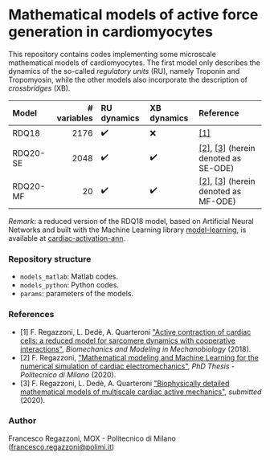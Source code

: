 # Mathematical models of active force generation in cardiomyocytes #

This repository contains codes implementing some microscale mathematical models of cardiomyocytes.
The first model only describes the dynamics of the so-called *regulatory units* (RU), namely Troponin and Tropomyosin, while the other models also incorporate the description of *crossbridges* (XB).

| Model    | # variables | RU dynamics        | XB dynamics        | Reference                                                                                                     |
|:---------|------------:|:-------------------|:-------------------|:--------------------------------------------------------------------------------------------------------------|
| RDQ18    | 2176        | :heavy_check_mark: | :x:                | [[1]](https://doi.org/10.1007/s10237-018-1049-0)                                                              |
| RDQ20-SE | 2048        | :heavy_check_mark: | :heavy_check_mark: | [[2]](http://hdl.handle.net/10589/152617), [[3]](https://arxiv.org/abs/2004.07910) (herein denoted as SE-ODE) |
| RDQ20-MF | 20          | :heavy_check_mark: | :heavy_check_mark: | [[2]](http://hdl.handle.net/10589/152617), [[3]](https://arxiv.org/abs/2004.07910) (herein denoted as MF-ODE) |

*Remark:* a reduced version of the RDQ18 model, based on Artificial Neural Networks and built with the Machine Learning library [model-learning](https://github.com/FrancescoRegazzoni/model-learning), is available at [cardiac-activation-ann](https://github.com/FrancescoRegazzoni/cardiac-activation-ann).

### Repository structure

- `models_matlab`: Matlab codes.
- `models_python`: Python codes.
- `params`: parameters of the models.

### References

- [1] F. Regazzoni, L. Dedè, A. Quarteroni ["Active contraction of cardiac cells: a reduced model for sarcomere dynamics with cooperative interactions"](https://doi.org/10.1007/s10237-018-1049-0), *Biomechanics and Modeling in Mechanobiology* (2018).
- [2] F. Regazzoni, ["Mathematical modeling and Machine Learning for the numerical simulation of cardiac electromechanics"](http://hdl.handle.net/10589/152617), *PhD Thesis - Politecnico di Milano* (2020).
- [3] F. Regazzoni, L. Dedè, A. Quarteroni ["Biophysically detailed mathematical models of multiscale cardiac active mechanics"](https://arxiv.org/abs/2004.07910), *submitted* (2020).

### Author

Francesco Regazzoni, MOX - Politecnico di Milano (<francesco.regazzoni@polimi.it>)

